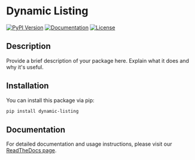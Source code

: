 # Dynamic Listing
[![PyPI Version](https://img.shields.io/pypi/v/dynamic-listing)](https://pypi.org/project/dynamic-listing/)
[![Documentation](https://img.shields.io/badge/documentation-ReadTheDocs-blue.svg)](https://your-package-docs-link-here.com)
[![License](https://img.shields.io/badge/license-MIT-green.svg)](https://opensource.org/licenses/MIT)


## Description

Provide a brief description of your package here. Explain what it does and why it's useful.

## Installation

You can install this package via pip:

```bash
pip install dynamic-listing
```

## Documentation

For detailed documentation and usage instructions, please visit our [ReadTheDocs page](https://dynamic-listing.readthedocs.io).
